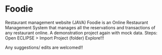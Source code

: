 # Foodie
Restaurant management website (JAVA)
Foodie is an Online Restaurant Management System that manages all the reservations and transactions of any restaurant online.
A demonstration project again with mock data.
Steps:
Open ECLIPSE > Import Project (folder)
Explore!!!

Any suggestions/ edits are welcomed!!
